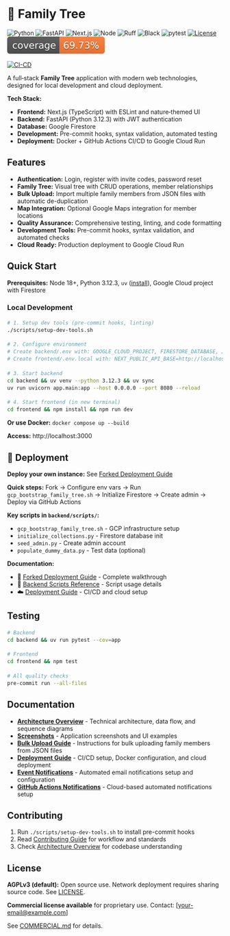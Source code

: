 # 🌳 Family Tree

![Python](https://img.shields.io/badge/Python-3.12.3-blue)
![FastAPI](https://img.shields.io/badge/FastAPI-0.112%2B-009485)
![Next.js](https://img.shields.io/badge/Next.js-14-black)
![Node](https://img.shields.io/badge/Node-20.x-339933)
![Ruff](https://img.shields.io/badge/Lint-ruff-46a7f8)
![Black](https://img.shields.io/badge/Format-black-000000)
![pytest](https://img.shields.io/badge/tests-pytest-0A9EDC)
[![License](https://img.shields.io/badge/License-AGPLv3-blue)](LICENSE)
![Coverage](docs/coverage.svg)

[![CI-CD](https://github.com/r39132/family-tree/actions/workflows/ci-cd.yml/badge.svg)](https://github.com/r39132/family-tree/actions/workflows/ci-cd.yml)

A full‑stack **Family Tree** application with modern web technologies, designed for local development and cloud deployment.

**Tech Stack:**
- **Frontend:** Next.js (TypeScript) with ESLint and nature‑themed UI
- **Backend:** FastAPI (Python 3.12.3) with JWT authentication
- **Database:** Google Firestore
- **Development:** Pre-commit hooks, syntax validation, automated testing
- **Deployment:** Docker + GitHub Actions CI/CD to Google Cloud Run

## Features

- **Authentication:** Login, register with invite codes, password reset
- **Family Tree:** Visual tree with CRUD operations, member relationships
- **Bulk Upload:** Import multiple family members from JSON files with automatic de-duplication
- **Map Integration:** Optional Google Maps integration for member locations
- **Quality Assurance:** Comprehensive testing, linting, and code formatting
- **Development Tools:** Pre-commit hooks, syntax validation, and automated checks
- **Cloud Ready:** Production deployment to Google Cloud Run

## Quick Start

**Prerequisites:** Node 18+, Python 3.12.3, `uv` ([install](https://docs.astral.sh/uv/)), Google Cloud project with Firestore

### Local Development

```bash
# 1. Setup dev tools (pre-commit hooks, linting)
./scripts/setup-dev-tools.sh

# 2. Configure environment
# Create backend/.env with: GOOGLE_CLOUD_PROJECT, FIRESTORE_DATABASE, JWT_SECRET
# Create frontend/.env.local with: NEXT_PUBLIC_API_BASE=http://localhost:8080

# 3. Start backend
cd backend && uv venv --python 3.12.3 && uv sync
uv run uvicorn app.main:app --host 0.0.0.0 --port 8080 --reload

# 4. Start frontend (in new terminal)
cd frontend && npm install && npm run dev
```

**Or use Docker:** `docker compose up --build`

**Access:** http://localhost:3000

## 🚀 Deployment

**Deploy your own instance:** See [Forked Deployment Guide](docs/FORKED_DEPLOYMENT.md)

**Quick steps:** Fork → Configure env vars → Run `gcp_bootstrap_family_tree.sh` → Initialize Firestore → Create admin → Deploy via GitHub Actions

**Key scripts in `backend/scripts/`:**
- `gcp_bootstrap_family_tree.sh` - GCP infrastructure setup
- `initialize_collections.py` - Firestore database init
- `seed_admin.py` - Create admin account
- `populate_dummy_data.py` - Test data (optional)

**Documentation:**
- 📖 [Forked Deployment Guide](docs/FORKED_DEPLOYMENT.md) - Complete walkthrough
- 🔧 [Backend Scripts Reference](docs/BACKEND_SCRIPTS.md) - Script usage details
- ☁️ [Deployment Guide](docs/DEPLOYMENT.md) - CI/CD and cloud setup

## Testing

```bash
# Backend
cd backend && uv run pytest --cov=app

# Frontend
cd frontend && npm test

# All quality checks
pre-commit run --all-files
```

## Documentation

- **[Architecture Overview](docs/ARCHITECTURE.md)** - Technical architecture, data flow, and sequence diagrams
- **[Screenshots](docs/SCREENSHOTS.md)** - Application screenshots and UI examples
- **[Bulk Upload Guide](docs/BULK_UPLOAD.md)** - Instructions for bulk uploading family members from JSON files
- **[Deployment Guide](docs/DEPLOYMENT.md)** - CI/CD setup, Docker configuration, and cloud deployment
- **[Event Notifications](docs/EVENT_NOTIFICATIONS.md)** - Automated email notifications setup and configuration
- **[GitHub Actions Notifications](docs/GITHUB_ACTIONS_NOTIFICATIONS.md)** - Cloud-based automated notifications setup

## Contributing

1. Run `./scripts/setup-dev-tools.sh` to install pre-commit hooks
2. Read [Contributing Guide](docs/CONTRIBUTING.md) for workflow and standards
3. Check [Architecture Overview](docs/ARCHITECTURE.md) for codebase understanding

## License

**AGPLv3 (default):** Open source use. Network deployment requires sharing source code. See [LICENSE](LICENSE).

**Commercial license available** for proprietary use. Contact: [your-email@example.com]

See [COMMERCIAL.md](docs/COMMERCIAL.md) for details.
